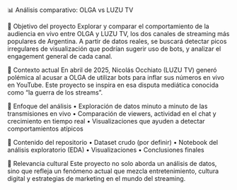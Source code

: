 📊 Análisis comparativo: OLGA vs LUZU TV

🎯 Objetivo del proyecto
Explorar y comparar el comportamiento de la audiencia en vivo entre OLGA y LUZU TV, los dos canales de streaming más populares de Argentina.
A partir de datos reales, se buscará detectar picos irregulares de visualización que podrían sugerir uso de bots, y analizar el engagement general de cada canal.

📅 Contexto actual
En abril de 2025, Nicolás Occhiato (LUZU TV) generó polémica al acusar a OLGA de utilizar bots para inflar sus números en vivo en YouTube.
Este proyecto se inspira en esa disputa mediática conocida como “la guerra de los streams”.

📌 Enfoque del análisis
	•	Exploración de datos minuto a minuto de las transmisiones en vivo
	•	Comparación de viewers, actividad en el chat y crecimiento en tiempo real
	•	Visualizaciones que ayuden a detectar comportamientos atípicos

📁 Contenido del repositorio
	•	Dataset crudo (por definir)
	•	Notebook del análisis exploratorio (EDA)
	•	Visualizaciones
	•	Conclusiones finales

🎤 Relevancia cultural
Este proyecto no solo aborda un análisis de datos, sino que refleja un fenómeno actual que mezcla entretenimiento, cultura digital y estrategias de marketing en el mundo del streaming.
